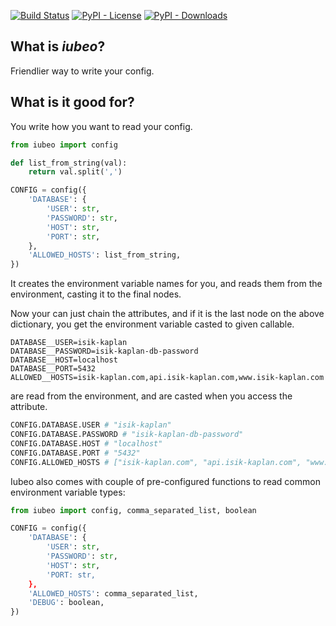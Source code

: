 [![Build Status](https://travis-ci.com/isik-kaplan/iubeo.svg?branch=master)](https://travis-ci.com/isik-kaplan/iubeo)
[![PyPI - License](https://img.shields.io/pypi/l/iubeo.svg)](https://pypi.org/project/iubeo/)
[![PyPI - Downloads](https://img.shields.io/pypi/dm/iubeo.svg)](https://pypi.org/project/iubeo/)


## What is *iubeo*?

Friendlier way to write your config.

## What is it good for?

You write how you want to read your config.

```py
from iubeo import config

def list_from_string(val):
    return val.split(',')

CONFIG = config({
    'DATABASE': {
        'USER': str,
        'PASSWORD': str,
        'HOST': str,
        'PORT': str,
    },
    'ALLOWED_HOSTS': list_from_string,
})
```

It creates the environment variable names for you, and reads them from the environment, casting it to the final nodes.

Now your can just chain the attributes, and if it is the last node on the above dictionary, you get the environment
variable casted to given callable.

```.env
DATABASE__USER=isik-kaplan
DATABASE__PASSWORD=isik-kaplan-db-password
DATABASE__HOST=localhost
DATABASE__PORT=5432
ALLOWED__HOSTS=isik-kaplan.com,api.isik-kaplan.com,www.isik-kaplan.com
```

are read from the environment, and are casted when you access the attribute.

```py
CONFIG.DATABASE.USER # "isik-kaplan"
CONFIG.DATABASE.PASSWORD # "isik-kaplan-db-password"
CONFIG.DATABASE.HOST # "localhost"
CONFIG.DATABASE.PORT # "5432"
CONFIG.ALLOWED_HOSTS # ["isik-kaplan.com", "api.isik-kaplan.com", "www.isik-kaplan.com"]
```

Iubeo also comes with couple of pre-configured functions to read common environment variable types:
```py
from iubeo import config, comma_separated_list, boolean

CONFIG = config({
    'DATABASE': {
        'USER': str,
        'PASSWORD': str,
        'HOST': str,
        'PORT: str,
    },
    'ALLOWED_HOSTS': comma_separated_list,
    'DEBUG': boolean,
})
```
